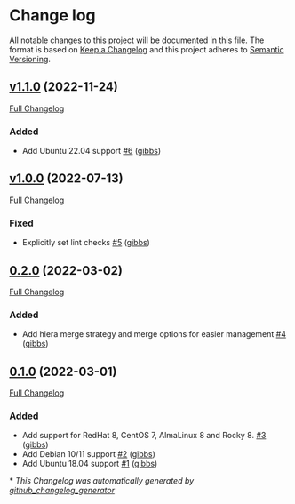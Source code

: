 # Change log

All notable changes to this project will be documented in this file. The format is based on [Keep a Changelog](http://keepachangelog.com/en/1.0.0/) and this project adheres to [Semantic Versioning](http://semver.org).

## [v1.1.0](https://github.com/gibbs/puppet-login_defs/tree/v1.1.0) (2022-11-24)

[Full Changelog](https://github.com/gibbs/puppet-login_defs/compare/v1.0.0...v1.1.0)

### Added

- Add Ubuntu 22.04 support [\#6](https://github.com/gibbs/puppet-login_defs/pull/6) ([gibbs](https://github.com/gibbs))

## [v1.0.0](https://github.com/gibbs/puppet-login_defs/tree/v1.0.0) (2022-07-13)

[Full Changelog](https://github.com/gibbs/puppet-login_defs/compare/0.2.0...v1.0.0)

### Fixed

- Explicitly set lint checks [\#5](https://github.com/gibbs/puppet-login_defs/pull/5) ([gibbs](https://github.com/gibbs))

## [0.2.0](https://github.com/gibbs/puppet-login_defs/tree/0.2.0) (2022-03-02)

[Full Changelog](https://github.com/gibbs/puppet-login_defs/compare/0.1.0...0.2.0)

### Added

- Add hiera merge strategy and merge options for easier management [\#4](https://github.com/gibbs/puppet-login_defs/pull/4) ([gibbs](https://github.com/gibbs))

## [0.1.0](https://github.com/gibbs/puppet-login_defs/tree/0.1.0) (2022-03-01)

[Full Changelog](https://github.com/gibbs/puppet-login_defs/compare/30e39f3b39dcce5c65e34fd69e12e43e6340b4a1...0.1.0)

### Added

- Add support for RedHat 8, CentOS 7, AlmaLinux 8 and Rocky 8. [\#3](https://github.com/gibbs/puppet-login_defs/pull/3) ([gibbs](https://github.com/gibbs))
- Add Debian 10/11 support [\#2](https://github.com/gibbs/puppet-login_defs/pull/2) ([gibbs](https://github.com/gibbs))
- Add Ubuntu 18.04 support [\#1](https://github.com/gibbs/puppet-login_defs/pull/1) ([gibbs](https://github.com/gibbs))



\* *This Changelog was automatically generated by [github_changelog_generator](https://github.com/github-changelog-generator/github-changelog-generator)*
